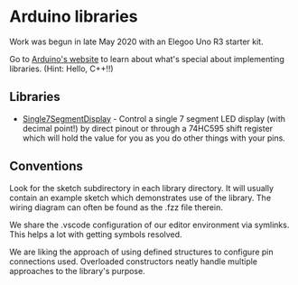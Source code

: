 # Arduino libraries

Work was begun in late May 2020 with an Elegoo Uno R3 starter kit.

Go to [Arduino's website](http://arduino.cc/en/Guide/Libraries) to learn about what's special about implementing libraries. (Hint: Hello, C++!!)

## Libraries

- [Single7SegmentDisplay](Single7SegmentDisplay/README.md) - Control a single 7 segment LED display (with decimal point!) by direct pinout or through a 74HC595 shift register which will hold the value for you as you do other things with your pins.

## Conventions

Look for the sketch subdirectory in each library directory. It will usually contain an example sketch which demonstrates use of the library. The wiring diagram can often be found as the .fzz file therein.

We share the .vscode configuration of our editor environment via symlinks. This helps a lot with getting symbols resolved.

We are liking the approach of using defined structures to configure pin connections used. Overloaded constructors neatly handle multiple approaches to the library's purpose.

